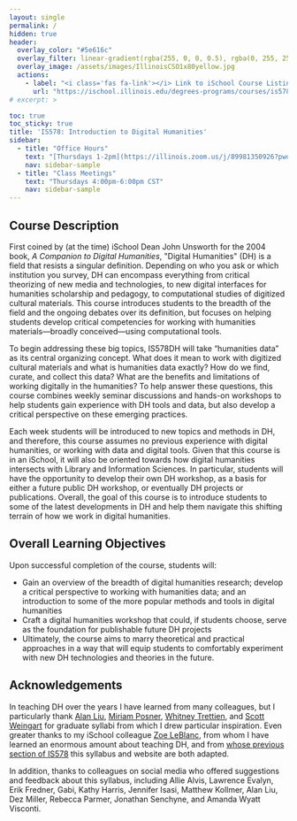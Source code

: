```yaml
---
layout: single
permalink: /
hidden: true
header:
  overlay_color: "#5e616c"
  overlay_filter: linear-gradient(rgba(255, 0, 0, 0.5), rgba(0, 255, 255, 0.5))
  overlay_image: /assets/images/IllinoisCSO1x80yellow.jpg
  actions:
    - label: "<i class='fas fa-link'></i> Link to iSchool Course Listing"
      url: "https://ischool.illinois.edu/degrees-programs/courses/is578"
# excerpt: >

toc: true
toc_sticky: true
title: 'IS578: Introduction to Digital Humanities'
sidebar:
  - title: "Office Hours"
    text: "[Thursdays 1-2pm](https://illinois.zoom.us/j/89981350926?pwd=1c6SaZCPb2lyGK4WXcbeiWWG65oh0y.1&from=addon) or by appointment"
    nav: sidebar-sample
  - title: "Class Meetings"
    text: "Thursdays 4:00pm-6:00pm CST"
    nav: sidebar-sample
---
```


<!-- {% include particles.html %} -->
## Course Description

First coined by (at the time) iSchool Dean John Unsworth for the 2004 book, _A Companion to Digital Humanities_, "Digital Humanities" (DH) is a field that resists a singular definition. Depending on who you ask or which institution you survey, DH can encompass everything from critical theorizing of new media and technologies, to new digital interfaces for humanities scholarship and pedagogy, to computational studies of digitized cultural materials. This course introduces students to the breadth of the field and the ongoing debates over its definition, but focuses on helping students develop critical competencies for working with humanities materials—broadly conceived—using computational tools.

To begin addressing these big topics, IS578DH will take “humanities data” as its central organizing concept. What does it mean to work with digitized cultural materials and what is humanities data exactly? How do we find, curate, and collect this data? What are the benefits and limitations of working digitally in the humanities? To help answer these questions, this course combines weekly seminar discussions and hands-on workshops to help students gain experience with DH tools and data, but also develop a critical perspective on these emerging practices.

Each week students will be introduced to new topics and methods in DH, and therefore, this course assumes no previous experience with digital humanities, or working with data and digital tools. Given that this course is in an iSchool, it will also be oriented towards how digital humanities intersects with Library and Information Sciences. In particular, students will have the opportunity to develop their own DH workshop, as a basis for either a future public DH workshop, or eventually DH projects or publications. Overall, the goal of this course is to introduce students to some of the latest developments in DH and help them navigate this shifting terrain of how we work in digital humanities.

## Overall Learning Objectives 

Upon successful completion of the course, students will:

- Gain an overview of the breadth of digital humanities research; develop a critical perspective to working with humanities data; and an introduction to some of the more popular methods and tools in digital humanities
- Craft a digital humanities workshop that could, if students choose, serve as the foundation for publishable future DH projects
- Ultimately, the course aims to marry theoretical and practical approaches in a way that will equip students to comfortably experiment with new DH technologies and theories in the future.

## Acknowledgements

In teaching DH over the years I have learned from many colleagues, but I particularly thank [Alan Liu](https://liu.english.ucsb.edu), [Miriam Posner](https://miriamposner.com/), [Whitney Trettien](http://whitneyannetrettien.com/), and [Scott Weingart](https://scottbot.net/) for graduate syllabi from which I drew particular inspiration. Even greater thanks to my iSchool colleague [Zoe LeBlanc](https://zoeleblanc.com), from whom I have learned an enormous amount about teaching DH, and from [whose previous section of IS578](https://zoeleblanc.com/is578-intro-dh/) this syllabus and website are both adapted.

In addition, thanks to colleagues on social media who offered suggestions and feedback about this syllabus, including Allie Alvis, Lawrence Evalyn, Erik Fredner, Gabi, Kathy Harris, Jennifer Isasi, Matthew Kollmer, Alan Liu, Dez Miller, Rebecca Parmer, Jonathan Senchyne,  and Amanda Wyatt Visconti.
